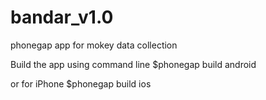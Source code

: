bandar_v1.0
===========

phonegap app for mokey data collection

Build the app using command line
$phonegap build android

or for iPhone
$phonegap build ios
